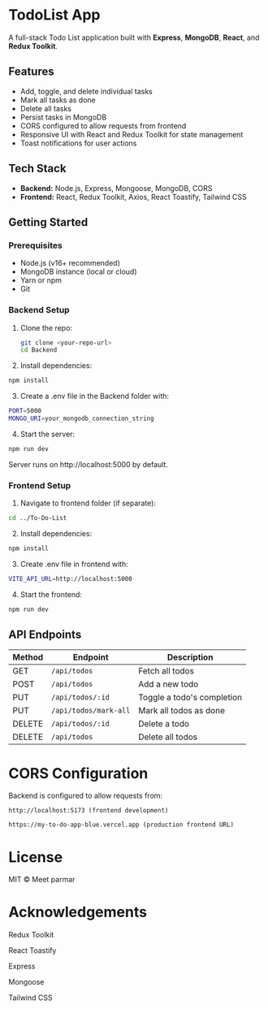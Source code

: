 # TodoList App

A full-stack Todo List application built with **Express**, **MongoDB**, **React**, and **Redux Toolkit**.

## Features

- Add, toggle, and delete individual tasks
- Mark all tasks as done
- Delete all tasks
- Persist tasks in MongoDB
- CORS configured to allow requests from frontend
- Responsive UI with React and Redux Toolkit for state management
- Toast notifications for user actions

## Tech Stack

- **Backend:** Node.js, Express, Mongoose, MongoDB, CORS
- **Frontend:** React, Redux Toolkit, Axios, React Toastify, Tailwind CSS

## Getting Started

### Prerequisites

- Node.js (v16+ recommended)
- MongoDB instance (local or cloud)
- Yarn or npm
- Git

### Backend Setup

1. Clone the repo:

   ```bash
   git clone <your-repo-url>
   cd Backend


2. Install dependencies:

```bash
npm install
```

3. Create a .env file in the Backend folder with:

```bash
PORT=5000
MONGO_URI=your_mongodb_connection_string
```

4. Start the server:

```bash
npm run dev
```

Server runs on http://localhost:5000 by default.


### Frontend Setup

1. Navigate to frontend folder (if separate):

```bash
cd ../To-Do-List
```

2. Install dependencies:

```bash
npm install
```

3. Create .env file in frontend with:

```bash
VITE_API_URL=http://localhost:5000
```

4. Start the frontend:

```bash
npm run dev
```


## API Endpoints


| Method | Endpoint              | Description                |
| ------ | --------------------- | -------------------------- |
| GET    | `/api/todos`          | Fetch all todos            |
| POST   | `/api/todos`          | Add a new todo             |
| PUT    | `/api/todos/:id`      | Toggle a todo's completion |
| PUT    | `/api/todos/mark-all` | Mark all todos as done     |
| DELETE | `/api/todos/:id`      | Delete a todo              |
| DELETE | `/api/todos`          | Delete all todos           |


# CORS Configuration

Backend is configured to allow requests from:

    http://localhost:5173 (frontend development)

    https://my-to-do-app-blue.vercel.app (production frontend URL)


# License

MIT © Meet parmar


# Acknowledgements

Redux Toolkit

React Toastify

Express

Mongoose

Tailwind CSS